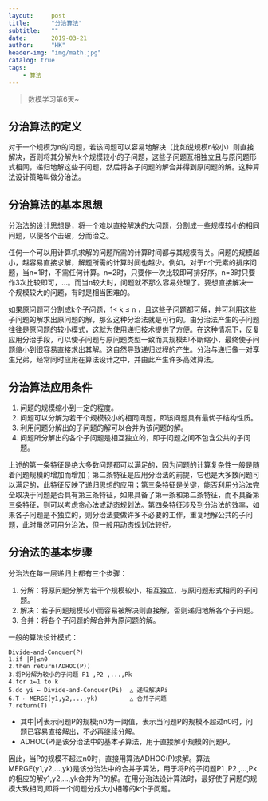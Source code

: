 ```yaml
---
layout:     post
title:      "分治算法"
subtitle:   ""
date:       2019-03-21
author:     "HK"
header-img: "img/math.jpg"
catalog: true
tags:
    - 算法
---
```


> 数模学习第6天~

## 分治算法的定义

对于一个规模为n的问题，若该问题可以容易地解决（比如说规模n较小）则直接解决，否则将其分解为k个规模较小的子问题，这些子问题互相独立且与原问题形式相同，递归地解这些子问题，然后将各子问题的解合并得到原问题的解。这种算法设计策略叫做分治法。

## 分治算法的基本思想

分治法的设计思想是，将一个难以直接解决的大问题，分割成一些规模较小的相同问题，以便各个击破，分而治之。

任何一个可以用计算机求解的问题所需的计算时间都与其规模有关。问题的规模越小，越容易直接求解，解题所需的计算时间也越少。例如，对于n个元素的排序问题，当n=1时，不需任何计算。n=2时，只要作一次比较即可排好序。n=3时只要作3次比较即可，…。而当n较大时，问题就不那么容易处理了。要想直接解决一个规模较大的问题，有时是相当困难的。

如果原问题可分割成k个子问题，1< k ≤ n ，且这些子问题都可解，并可利用这些子问题的解求出原问题的解，那么这种分治法就是可行的。由分治法产生的子问题往往是原问题的较小模式，这就为使用递归技术提供了方便。在这种情况下，反复应用分治手段，可以使子问题与原问题类型一致而其规模却不断缩小，最终使子问题缩小到很容易直接求出其解。这自然导致递归过程的产生。分治与递归像一对孪生兄弟，经常同时应用在算法设计之中，并由此产生许多高效算法。

## 分治算法应用条件

1. 问题的规模缩小到一定的程度。 
2. 问题可以分解为若干个规模较小的相同问题，即该问题具有最优子结构性质。 
3. 利用问题分解出的子问题的解可以合并为该问题的解。 
4. 问题所分解出的各个子问题是相互独立的，即子问题之间不包含公共的子问题。 
              
上述的第一条特征是绝大多数问题都可以满足的，因为问题的计算复杂性一般是随着问题规模的增加而增加；第二条特征是应用分治法的前提，它也是大多数问题可以满足的，此特征反映了递归思想的应用；第三条特征是关键，能否利用分治法完全取决于问题是否具有第三条特征，如果具备了第一条和第二条特征，而不具备第三条特征，则可以考虑贪心法或动态规划法。第四条特征涉及到分治法的效率，如果各子问题是不独立的，则分治法要做许多不必要的工作，重复地解公共的子问题，此时虽然可用分治法，但一般用动态规划法较好。

## 分治法的基本步骤

分治法在每一层递归上都有三个步骤：
1. 分解：将原问题分解为若干个规模较小，相互独立，与原问题形式相同的子问题。
2. 解决：若子问题规模较小而容易被解决则直接解，否则递归地解各个子问题。
3. 合并：将各个子问题的解合并为原问题的解。 
            
一般的算法设计模式：

	Divide-and-Conquer(P)	
	1.if |P|≤n0 
	2.then return(ADHOC(P))
	3.将P分解为较小的子问题 P1 ,P2 ,...,Pk
	4.for i←1 to k 
	5.do yi ← Divide-and-Conquer(Pi)  △ 递归解决Pi
	6.T ← MERGE(y1,y2,...,yk)         △ 合并子问题
	7.return(T)
	
- 其中|P|表示问题P的规模;n0为一阈值，表示当问题P的规模不超过n0时，问题已容易直接解出，不必再继续分解。
- ADHOC(P)是该分治法中的基本子算法，用于直接解小规模的问题P。

因此，当P的规模不超过n0时，直接用算法ADHOC(P)求解。算法MERGE(y1,y2,...,yk)是该分治法中的合并子算法，用于将P的子问题P1 ,P2 ,...,Pk的相应的解y1,y2,...,yk合并为P的解。在用分治法设计算法时，最好使子问题的规模大致相同,即将一个问题分成大小相等的k个子问题。